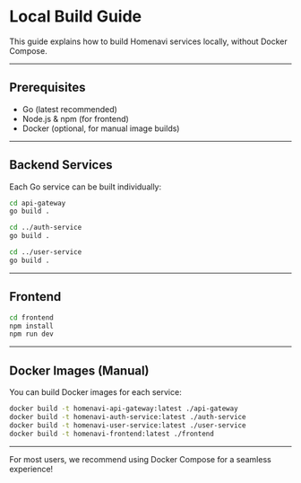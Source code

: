 # Local Build Guide

This guide explains how to build Homenavi services locally, without Docker Compose.

---

## Prerequisites
- Go (latest recommended)
- Node.js & npm (for frontend)
- Docker (optional, for manual image builds)

---

## Backend Services

Each Go service can be built individually:

```sh
cd api-gateway
go build .

cd ../auth-service
go build .

cd ../user-service
go build .
```

---

## Frontend

```sh
cd frontend
npm install
npm run dev
```

---

## Docker Images (Manual)

You can build Docker images for each service:

```sh
docker build -t homenavi-api-gateway:latest ./api-gateway
docker build -t homenavi-auth-service:latest ./auth-service
docker build -t homenavi-user-service:latest ./user-service
docker build -t homenavi-frontend:latest ./frontend
```

---

For most users, we recommend using Docker Compose for a seamless experience!